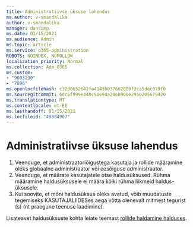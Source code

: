 ```yaml
---
title: Administratiivse üksuse lahendus
ms.author: v-smandalika
author: v-smandalika
manager: dansimp
ms.date: 01/15/2021
ms.audience: Admin
ms.topic: article
ms.service: o365-administration
ROBOTS: NOINDEX, NOFOLLOW
localization_priority: Normal
ms.collection: Adm_O365
ms.custom:
- "9003230"
- "7896"
ms.openlocfilehash: c32d0652642fa4143b037662809f3ca5dec079f0
ms.sourcegitcommit: 6dc6f999e840c90694a246b90062950205679420
ms.translationtype: MT
ms.contentlocale: et-EE
ms.lasthandoff: 01/15/2021
ms.locfileid: "49884907"
---
```

# <a name="administrative-unit-solution"></a>Administratiivse üksuse lahendus

1. Veenduge, et administraatoriõigustega kasutaja ja rollide määramine oleks globaalne administraator või eesõiguse administraator.
2. Veenduge, et määrate kasutajatele otse haldusüksused. Rühma määramine haldusüksusele ei määra kõiki rühma liikmeid haldus-üksusele.
3. Kui soovite, et mõni haldusüksus oleks avatud, võib muudatuste tegemiseks KASUTAJALIIDESes aega võtta olenevalt mitmest tegurist (s) (nt praegune teenuse laadimine).

Lisateavet haldusüksuste kohta leiate teemast [rollide haldamine halduses](https://docs.microsoft.com/azure/active-directory/roles/administrative-units).
